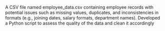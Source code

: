 A CSV file named employee_data.csv containing employee records with potential issues such as missing values, duplicates, and inconsistencies 
in formats (e.g., joining dates, salary formats, department names).
Developed a Python script to assess the quality of the data and clean it accordingly
